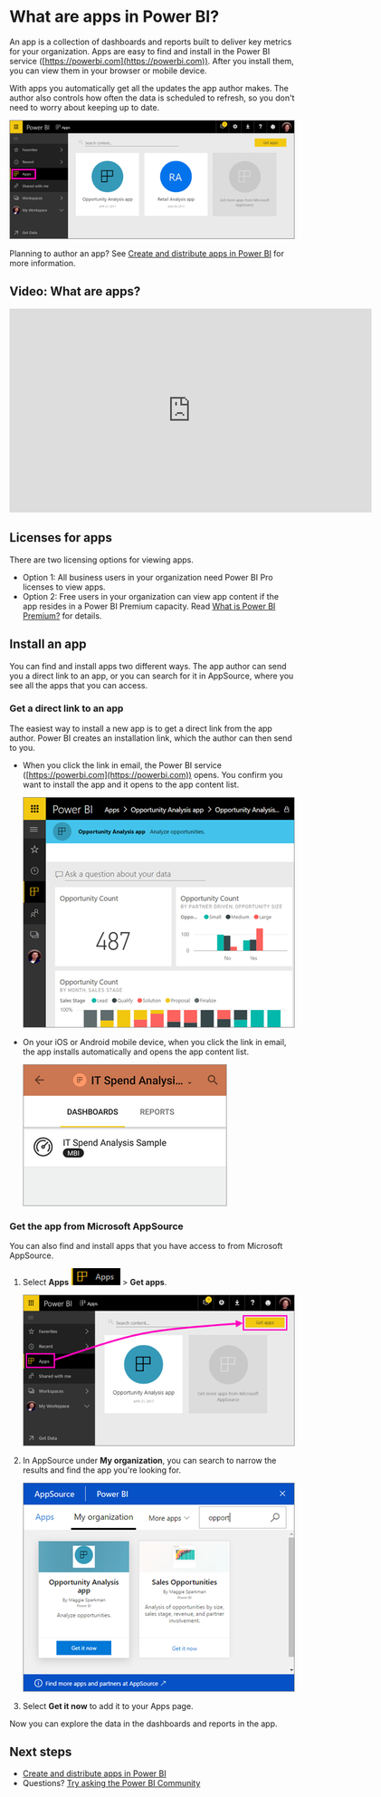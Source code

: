 <properties 
   pageTitle="What are apps in Power BI?"
   description="Apps are a collection of dashboards and reports purpose-built by your organization to deliver key metrics for faster data-driven decisions."
   services="powerbi" 
   documentationCenter="" 
   authors="maggiesMSFT" 
   manager="erikre" 
   editor=""
   tags=""
   qualityFocus="no"
   qualityDate=""/>
 
<tags
   ms.service="powerbi"
   ms.devlang="NA"
   ms.topic="article"
   ms.tgt_pltfrm="NA"
   ms.workload="powerbi"
   ms.date="08/29/2017"
   ms.author="maggies"/>

# What are apps in Power BI?

An app is a collection of dashboards and reports built to deliver key metrics for your organization. Apps are easy to find and install in the Power BI service ([https://powerbi.com](https://powerbi.com)). After you install them, you can view them in your browser or mobile device. 

With apps you automatically get all the updates the app author makes. The author also controls how often the data is scheduled to refresh, so you don't need to worry about keeping up to date.

![](media/powerbi-what-are-apps/power-bi-apps-left-nav.png)

Planning to author an app? See [Create and distribute apps in Power BI](powerbi-service-create-apps.md) for more information.

## Video: What are apps?

<iframe width="640" height="360" src="https://www.youtube.com/embed/Ey5pyrr7Lk8?showinfo=0" frameborder="0" allowfullscreen></iframe>

## Licenses for apps

There are two licensing options for viewing apps.

* Option 1: All business users in your organization need Power BI Pro licenses to view apps. 
* Option 2: Free users in your organization can view app content if the app resides in a Power BI Premium capacity. Read [What is Power BI Premium?](powerbi-premium.md) for details.

## Install an app

You can find and install apps two different ways. The app author can send you a direct link to an app, or you can search for it in AppSource, where you see all the apps that you can access.

### Get a direct link to an app

The easiest way to install a new app is to get a direct link from the app author. Power BI creates an installation link, which the author can then send to you.

- When you click the link in email, the Power BI service ([https://powerbi.com](https://powerbi.com)) opens. You confirm you want to install the app and it opens to the app content list.

     ![](media/powerbi-what-are-apps/power-bi-app-landing-page-opportunity-480.png)

- On your iOS or Android mobile device, when you click the link in email, the app installs automatically and opens the app content list. 

     ![](media/powerbi-what-are-apps/power-bi-app-index-it-spend-360.png)

### Get the app from Microsoft AppSource

You can also find and install apps that you have access to from Microsoft AppSource. 

1. Select **Apps** ![](media/powerbi-what-are-apps/power-bi-apps-bar.png) > **Get apps**. 

     ![](media/powerbi-what-are-apps/power-bi-service-apps-get-apps-oppty.png)

3. In AppSource under **My organization**, you can search to narrow the results and find the app you're looking for.

     ![](media/powerbi-what-are-apps/power-bi-appsource-my-org.png)

2. Select **Get it now** to add it to your Apps page. 

Now you can explore the data in the dashboards and reports in the app.

## Next steps
- [Create and distribute apps in Power BI](powerbi-service-create-apps.md)
- Questions? [Try asking the Power BI Community](http://community.powerbi.com/)
